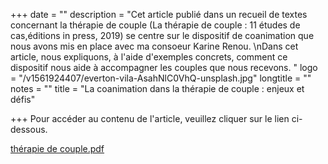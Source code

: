 +++
date = ""
description = "Cet article publié dans un recueil de textes concernant la thérapie de couple (La thérapie de couple : 11 études de cas,éditions in press, 2019) se centre sur le dispositif de coanimation que nous avons mis en place avec ma consoeur Karine Renou.  \nDans cet article, nous expliquons, à l'aide d'exemples concrets, comment ce dispositif nous aide à accompagner les couples que nous recevons. "
logo = "/v1561924407/everton-vila-AsahNlC0VhQ-unsplash.jpg"
longtitle = ""
notes = ""
title = "La coanimation dans la thérapie de couple : enjeux et défis"

+++
Pour accéder au contenu de l'article, veuillez cliquer sur le lien ci-dessous.

[thérapie de couple.pdf](https://res.cloudinary.com/dpjfqut00/w_900/v1561923832/the%CC%81rapie%20de%20couple.pdf "thérapie de couple.pdf")